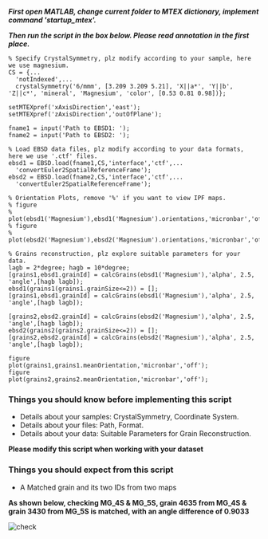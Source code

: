 ***First open MATLAB, change current folder to MTEX dictionary, implement command '_startup_mtex_'.***

***Then run the script in the box below. Please read annotation in the first place.***

```
% Specify CrystalSymmetry, plz modify according to your sample, here we use magnesium.
CS = {... 
  'notIndexed',...
  crystalSymmetry('6/mmm', [3.209 3.209 5.21], 'X||a*', 'Y||b', 'Z||c*', 'mineral', 'Magnesium', 'color', [0.53 0.81 0.98])};

setMTEXpref('xAxisDirection','east');
setMTEXpref('zAxisDirection','outOfPlane');

fname1 = input('Path to EBSD1: ');
fname2 = input('Path to EBSD2: ');

% Load EBSD data files, plz modify according to your data formats, here we use '.ctf' files.
ebsd1 = EBSD.load(fname1,CS,'interface','ctf',...
  'convertEuler2SpatialReferenceFrame');
ebsd2 = EBSD.load(fname2,CS,'interface','ctf',...
  'convertEuler2SpatialReferenceFrame');

% Orientation Plots, remove '%' if you want to view IPF maps.
% figure
% plot(ebsd1('Magnesium'),ebsd1('Magnesium').orientations,'micronbar','off');
% figure
% plot(ebsd2('Magnesium'),ebsd2('Magnesium').orientations,'micronbar','off');

% Grains reconstruction, plz explore suitable parameters for your data.
lagb = 2*degree; hagb = 10*degree;
[grains1,ebsd1.grainId] = calcGrains(ebsd1('Magnesium'),'alpha', 2.5, 'angle',[hagb lagb]);
ebsd1(grains1(grains1.grainSize<=2)) = [];
[grains1,ebsd1.grainId] = calcGrains(ebsd1('Magnesium'),'alpha', 2.5, 'angle',[hagb lagb]);

[grains2,ebsd2.grainId] = calcGrains(ebsd2('Magnesium'),'alpha', 2.5, 'angle',[hagb lagb]);
ebsd2(grains2(grains2.grainSize<=2)) = [];
[grains2,ebsd2.grainId] = calcGrains(ebsd2('Magnesium'),'alpha', 2.5, 'angle',[hagb lagb]);

figure
plot(grains1,grains1.meanOrientation,'micronbar','off');
figure
plot(grains2,grains2.meanOrientation,'micronbar','off');
```
### Things you should know before implementing this script

- Details about your samples: CrystalSymmetry, Coordinate System.
- Details about your files: Path, Format.
- Details about your data: Suitable Parameters for Grain Reconstruction.

**Please modify this script when working with your dataset**

### Things you should expect from this script

- A Matched grain and its two IDs from two maps

**As shown below, checking MG_4S & MG_5S, grain 4635 from MG_4S & grain 3430 from MG_5S is matched, with an angle difference of 0.9033**

![check](https://github.com/TrackRex/Track-Rex/assets/161822160/07f3e905-382a-49ee-9d13-1e713046a3a6)


